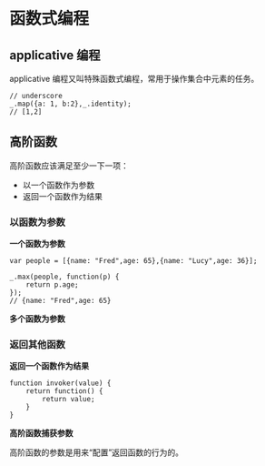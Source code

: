 # 函数式编程

## applicative 编程

applicative 编程又叫特殊函数式编程，常用于操作集合中元素的任务。

```
// underscore
_.map({a: 1, b:2},_.identity);
// [1,2]
```

## 高阶函数

高阶函数应该满足至少一下一项：

- 以一个函数作为参数
- 返回一个函数作为结果

### 以函数为参数

**一个函数为参数**

```
var people = [{name: "Fred",age: 65},{name: "Lucy",age: 36}];

_.max(people, function(p) {
    return p.age;
});
// {name: "Fred",age: 65}
```

**多个函数为参数**

### 返回其他函数

**返回一个函数作为结果**

```
function invoker(value) {
    return function() {
        return value;
    }
}
```

**高阶函数捕获参数**

高阶函数的参数是用来“配置”返回函数的行为的。




